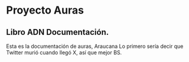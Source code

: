 # Proyecto Auras

## Libro ADN Documentación. 

Esta es la documentación de auras, Araucana
Lo primero sería decir que Twitter murió cuando llegó X, así que mejor BS. 
